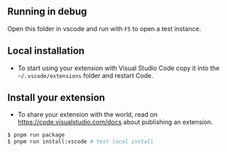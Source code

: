 ## Running in debug

Open this folder in vscode and run with `F5` to open a test instance.

## Local installation

- To start using your extension with Visual Studio Code copy it into the `~/.vscode/extensions` folder and restart Code.

## Install your extension

- To share your extension with the world, read on https://code.visualstudio.com/docs about publishing an extension.

```sh
$ pnpm run package
$ pnpm run install:vscode # test local install
```
